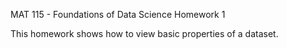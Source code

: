 MAT 115 - Foundations of Data Science 
Homework 1

This homework shows how to view basic properties of a dataset.
